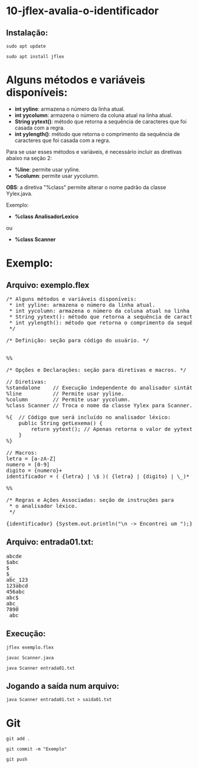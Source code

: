 # 10-jflex-avalia-o-identificador

## Instalação:
`sudo apt update`

`sudo apt install jflex`

# Alguns métodos e variáveis disponíveis:
 * **int yyline**: armazena o número da linha atual.
 * **int yycolumn**: armazena o número da coluna atual na linha atual.
 * **String yytext()**: método que retorna a sequência de caracteres que foi casada com a regra.
 * **int yylength()**: método que retorna o comprimento da sequência de caracteres que foi casada com a regra.

 Para se usar esses métodos e variáveis, é necessário incluir as diretivas abaixo na seção 2:
 * **%line**: permite usar yyline.
 * **%column**: permite usar yycolumn.

 **OBS**: a diretiva "%class" permite alterar o nome padrão da classe Yylex.java.
 
 Exemplo:
 
 * **%class AnalisadorLexico**
 
 ou
 
 * **%class Scanner**

# Exemplo: 

## Arquivo: exemplo.flex

<pre>
/* Alguns métodos e variáveis disponíveis:
 * int yyline: armazena o número da linha atual.
 * int yycolumn: armazena o número da coluna atual na linha atual.
 * String yytext(): método que retorna a sequência de caracteres que foi casada com a regra.
 * int yylength(): método que retorna o comprimento da sequência de caracteres que foi casada com a regra.
 */

/* Definição: seção para código do usuário. */


%%

/* Opções e Declarações: seção para diretivas e macros. */

// Diretivas:
%standalone    // Execução independente do analisador sintático.
%line          // Permite usar yyline.
%column        // Permite usar yycolumn.
%class Scanner // Troca o nome da classe Yylex para Scanner.

%{  // Código que será incluído no analisador léxico:
    public String getLexema() {
        return yytext(); // Apenas retorna o valor de yytext().
    }
%}

// Macros:
letra = [a-zA-Z]
numero = [0-9]
digito = {numero}+
identificador = ( {letra} | \$ )( {letra} | {digito} | \_)*

%%

/* Regras e Ações Associadas: seção de instruções para 
 * o analisador léxico. 
 */

{identificador} {System.out.println("\n -> Encontrei um <Token: IDENTIFICADOR, Lexema: " + getLexema() + ", Tamanho: " + yylength() + ", Linha: " + yyline + ", Coluna: " + yycolumn + ">");}
</pre>

## Arquivo: entrada01.txt:
<pre>
abcde
$abc
$
$_
abc_123
123abcd
456abc
abc$
abc_
7890
_abc
</pre>

## Execução:
`jflex exemplo.flex`

`javac Scanner.java`

`java Scanner entrada01.txt`

## Jogando a saída num arquivo:
`java Scanner entrada01.txt > saida01.txt`


# Git
`git add .`

`git commit -m "Exemplo"`

`git push`